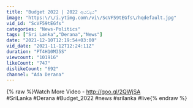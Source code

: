 ```yaml
---
title: "Budget 2022 | 2022 අයවැය"
image: "https:\/\/i.ytimg.com\/vi\/ScVF59tEGfs\/hqdefault.jpg"
vid_id: "ScVF59tEGfs"
categories: "News-Politics"
tags: ["Sri Lanka","Derana","News"]
date: "2021-12-10T12:19:54+03:00"
vid_date: "2021-11-12T12:24:11Z"
duration: "PT4H10M35S"
viewcount: "101916"
likeCount: "747"
dislikeCount: "692"
channel: "Ada Derana"
---
```

{% raw %}Watch More Video - <a rel="nofollow" target="blank" href="http://goo.gl/2QWjSA">http://goo.gl/2QWjSA</a><br />#SriLanka #Derana #Budget_2022 #news #srilanka #live{% endraw %}
